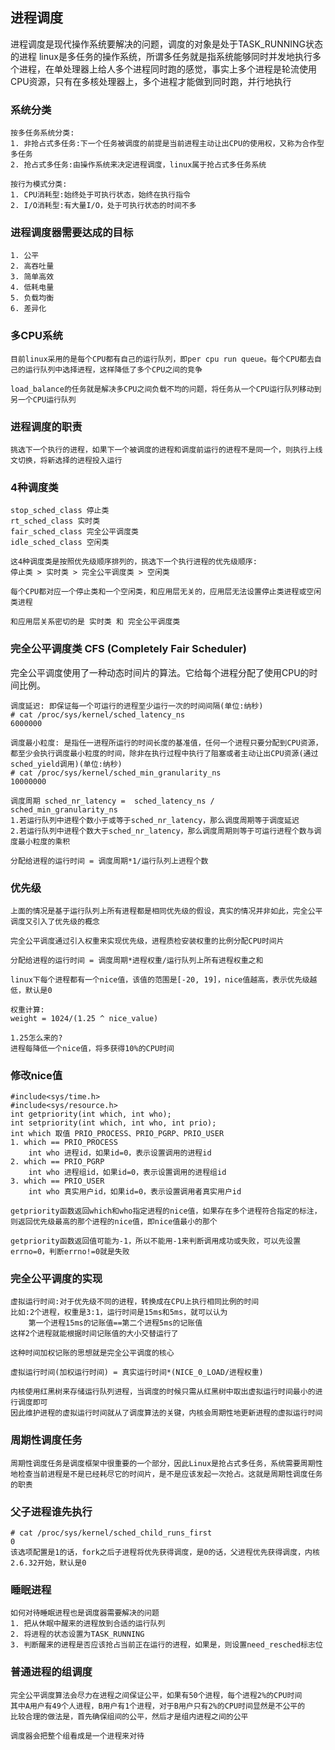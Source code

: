 ## 进程调度
进程调度是现代操作系统要解决的问题，调度的对象是处于TASK_RUNNING状态的进程
linux是多任务的操作系统，所谓多任务就是指系统能够同时并发地执行多个进程，在单处理器上给人多个进程同时跑的感觉，事实上多个进程是轮流使用CPU资源，只有在多核处理器上，多个进程才能做到同时跑，并行地执行

### 系统分类
```
按多任务系统分类:
1. 非抢占式多任务:下一个任务被调度的前提是当前进程主动让出CPU的使用权，又称为合作型多任务
2. 抢占式多任务:由操作系统来决定进程调度，linux属于抢占式多任务系统

按行为模式分类:
1. CPU消耗型:始终处于可执行状态，始终在执行指令
2. I/O消耗型:有大量I/O，处于可执行状态的时间不多
```

### 进程调度器需要达成的目标
```
1. 公平
2. 高吞吐量
3. 简单高效
4. 低耗电量
5. 负载均衡
6. 差异化
```

### 多CPU系统
```
目前linux采用的是每个CPU都有自己的运行队列，即per cpu run queue。每个CPU都去自己的运行队列中选择进程，这样降低了多个CPU之间的竞争

load_balance的任务就是解决多CPU之间负载不均的问题，将任务从一个CPU运行队列移动到另一个CPU运行队列
```

### 进程调度的职责
```
挑选下一个执行的进程，如果下一个被调度的进程和调度前运行的进程不是同一个，则执行上线文切换，将新选择的进程投入运行
```

### 4种调度类
```
stop_sched_class 停止类
rt_sched_class 实时类
fair_sched_class 完全公平调度类
idle_sched_class 空闲类

这4种调度类是按照优先级顺序排列的，挑选下一个执行进程的优先级顺序:
停止类 > 实时类 > 完全公平调度类 > 空闲类 

每个CPU都对应一个停止类和一个空闲类，和应用层无关的，应用层无法设置停止类进程或空闲类进程

和应用层关系密切的是 实时类 和 完全公平调度类
```

### 完全公平调度类 CFS (Completely Fair Scheduler)
完全公平调度使用了一种动态时间片的算法。它给每个进程分配了使用CPU的时间比例。
```
调度延迟: 即保证每一个可运行的进程至少运行一次的时间间隔(单位:纳秒)
# cat /proc/sys/kernel/sched_latency_ns
6000000

调度最小粒度: 是指任一进程所运行的时间长度的基准值，任何一个进程只要分配到CPU资源，都至少会执行调度最小粒度的时间，除非在执行过程中执行了阻塞或者主动让出CPU资源(通过sched_yield调用)(单位:纳秒)
# cat /proc/sys/kernel/sched_min_granularity_ns
10000000

调度周期 sched_nr_latency =  sched_latency_ns / sched_min_granularity_ns
1.若运行队列中进程个数小于或等于sched_nr_latency，那么调度周期等于调度延迟
2.若运行队列中进程个数大于sched_nr_latency，那么调度周期则等于可运行进程个数与调度最小粒度的乘积

分配给进程的运行时间 = 调度周期*1/运行队列上进程个数
```

### 优先级
```
上面的情况是基于运行队列上所有进程都是相同优先级的假设，真实的情况并非如此，完全公平调度又引入了优先级的概念

完全公平调度通过引入权重来实现优先级，进程质检安装权重的比例分配CPU时间片

分配给进程的运行时间 = 调度周期*进程权重/运行队列上所有进程权重之和

linux下每个进程都有一个nice值，该值的范围是[-20, 19]，nice值越高，表示优先级越低，默认是0

权重计算:
weight = 1024/(1.25 ^ nice_value)

1.25怎么来的?
进程每降低一个nice值，将多获得10%的CPU时间
```

### 修改nice值
```
#include<sys/time.h>
#include<sys/resource.h>
int getpriority(int which, int who);
int setpriority(int which, int who, int prio);
int which 取值 PRIO_PROCESS、PRIO_PGRP、PRIO_USER
1. which == PRIO_PROCESS
    int who 进程id，如果id=0，表示设置调用的进程id
2. which == PRIO_PGRP
    int who 进程组id，如果id=0，表示设置调用的进程组id
3. which == PRIO_USER
    int who 真实用户id，如果id=0，表示设置调用者真实用户id

getpriority函数返回which和who指定进程的nice值，如果存在多个进程符合指定的标注，则返回优先级最高的那个进程的nice值，即nice值最小的那个

getpriority函数返回值可能为-1，所以不能用-1来判断调用成功或失败，可以先设置errno=0，判断errno!=0就是失败
```

### 完全公平调度的实现
```
虚拟运行时间:对于优先级不同的进程，转换成在CPU上执行相同比例的时间
比如:2个进程，权重是3:1，运行时间是15ms和5ms，就可以认为
    第一个进程15ms的记账值==第二个进程5ms的记账值
这样2个进程就能根据时间记账值的大小交替运行了

这种时间加权记账的思想就是完全公平调度的核心

虚拟运行时间(加权运行时间) = 真实运行时间*(NICE_0_LOAD/进程权重)

内核使用红黑树来存储运行队列进程，当调度的时候只需从红黑树中取出虚拟运行时间最小的进行调度即可
因此维护进程的虚拟运行时间就从了调度算法的关键，内核会周期性地更新进程的虚拟运行时间
```

### 周期性调度任务
```
周期性调度任务是调度框架中很重要的一个部分，因此Linux是抢占式多任务，系统需要周期性地检查当前进程是不是已经耗尽它的时间片，是不是应该发起一次抢占。这就是周期性调度任务的职责
```

### 父子进程谁先执行
```
# cat /proc/sys/kernel/sched_child_runs_first
0
该选项配置是1的话，fork之后子进程将优先获得调度，是0的话，父进程优先获得调度，内核2.6.32开始，默认是0
```

### 睡眠进程
```
如何对待睡眠进程也是调度器需要解决的问题
1. 把从休眠中醒来的进程放到合适的运行队列
2. 将进程的状态设置为TASK_RUNNING
3. 判断醒来的进程是否应该抢占当前正在运行的进程，如果是，则设置need_resched标志位
```

### 普通进程的组调度
```
完全公平调度算法会尽力在进程之间保证公平，如果有50个进程，每个进程2%的CPU时间
其中A用户有49个人进程，B用户有1个进程，对于B用户只有2%的CPU时间显然是不公平的
比较合理的做法是，首先确保组间的公平，然后才是组内进程之间的公平

调度器会把整个组看成是一个进程来对待
```